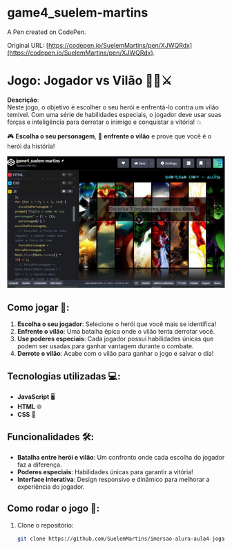 # game4_suelem-martins

A Pen created on CodePen.

Original URL: [https://codepen.io/SuelemMartins/pen/XJWQRdx](https://codepen.io/SuelemMartins/pen/XJWQRdx).

# Jogo: Jogador vs Vilão 🦸‍♂️⚔️

**Descrição**:  
Neste jogo, o objetivo é escolher o seu herói e enfrentá-lo contra um vilão temível. Com uma série de habilidades especiais, o jogador deve usar suas forças e inteligência para derrotar o inimigo e conquistar a vitória! 💥

🎮 **Escolha o seu personagem**, 👹 **enfrente o vilão** e prove que você é o herói da história!

![Imagem do Jogo](./imagem-projeto-4.JPG)

## Como jogar 🚀:
1. **Escolha o seu jogador**: Selecione o herói que você mais se identifica!
2. **Enfrente o vilão**: Uma batalha épica onde o vilão tenta derrotar você.
3. **Use poderes especiais**: Cada jogador possui habilidades únicas que podem ser usadas para ganhar vantagem durante o combate.
4. **Derrote o vilão**: Acabe com o vilão para ganhar o jogo e salvar o dia!

## Tecnologias utilizadas 💻:
- **JavaScript** 🖥️
- **HTML** 🌐
- **CSS** 🎨

## Funcionalidades 🛠️:
- **Batalha entre herói e vilão**: Um confronto onde cada escolha do jogador faz a diferença.
- **Poderes especiais**: Habilidades únicas para garantir a vitória!
- **Interface interativa**: Design responsivo e dinâmico para melhorar a experiência do jogador.

## Como rodar o jogo 🏁:
1. Clone o repositório:
   ```bash
   git clone https://github.com/SuelemMartins/imersao-alura-aula4-jogador-vs-vilao.git


